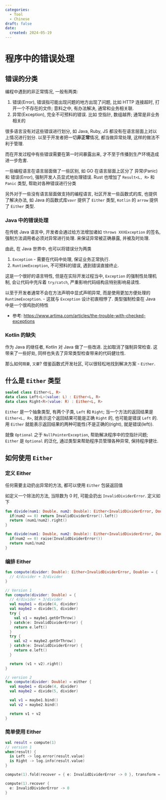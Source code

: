 ```yaml
---
categories:
  - Tool
  - Chinese
draft: false
date:
  created: 2024-05-19
---
```


# 程序中的错误处理

## 错误的分类

编程中遇到的非正常情况, 一般有两类:

1. 错误(Error), 错误指可能出现问题的地方出现了问题, 比如 HTTP 连接超时, 打开一个不存在的文件; 意料之中, 有办法解决, 通常和业务相关联.
2. 异常(Exception), 完全不可预料的错误. 比如 空指针, 数组越界; 通常是非业务相关的

很多语言没有对这些错误进行划分, 如 Java, Ruby, JS 都没有在语言层面上对以上情况进行划分. 以至于开发者把一切**非正常**情况, 都当做异常处理, 这样的做法不利于管理.

而在开发过程中有些错误需要在第一时间暴露出来, 才不至于传播到生产环境造成进一步危害.

一些编程语言在语言层面做了一些区别, 如 GO 在语言层面上区分了 异常(Panic) 和 错误(Error), 强制开发人员显式地处理错误. Rust 也增加了 `Result<L, R>` 和 `Panic` 类型, 帮助对各种错误进行分类

另外对于一些没有语言层面做支持的编程语言, 社区开发一些函数式的库, 也提供了解决办法, 如 Java 的函数式库`vavr` 提供了 `Either` 类型, `Kotlin` 的 `arrow` 提供了 `Either` 类型.

### Java 中的错误处理

在传统 Java 语言中, 开发者会通过给方法增加诸如 `throws XXXException` 的签名, 强制方法调用者必须对异常进行处理. 来保证异常被正确暴露, 并被及时处理.

由此, 在 Java 世界中, 也可以将错误分为两类

1. `Exception` - 需要在代码中处理, 保证业务正常执行.
2. `RuntimeException`, 不可预料的错误, 遇到错误直接终止.

这是一个很好的语言特性, 但是在实际开发过程当中, `Exception` 的强制性处理机制, 会让代码中充斥着 `try/catch`, 严重影响代码结构且特别影响易读性.

以至于开发者通常不会在方法声明中显式声明异常, 而是使用更加方便处理的 `RuntimeException`. - 这就与 `Exception` 设计初衷相悖了. 类型强制检查在 Java 中是一个很鸡肋的特性

* 参考: https://www.artima.com/articles/the-trouble-with-checked-exceptions

### Kotlin 的缺失

作为 Java 的继任者, Kotlin 对 Java 做了一些改进. 比如取消了强制异常检查. 这带来了一些好处, 同样也失去了异常类型检查带来的代码健壮性.

那么如何`既要`, `又要`?  借鉴函数式开发社区, 可以很轻松地找到解决方案 - `Either`.

## 什么是 `Either` 类型


```kotlin
sealed class Either<L, R>
data class Left<L>(value: L) : Either<L, R>
data class Right<R>(value: R) : Either<L, R>
```

`Either` 是一个抽象类型, 有两个子类, `Left` 和 `Right`; 当一个方法的返回结果是 `Either<L, R>`, 就表示这个返回结果可能是正确 `Right` 的, 也可能是错误 `Left` 的. 用 `Either` 就能表示返回结果的两种可能性(不是正确的(right), 就是错误(left)).

就像 `Optional` 之于 `NullPointerException`, 帮助解决程序中的空指针问题; `Either` 是 `Optional` 的泛化, 通过类型来帮助程序员管理各种异常, 保持程序健壮.

## 如何使用 `Either`

### 定义 Either

任何需要主动扔出异常的方法, 都可以使用 `Either` 包装返回值

如定义一个除法的方法, 当除数为 0 时, 可能会扔出 `InvalidDividerError`. 定义如下

```kotlin
fun divide(num1: Double, num2: Double): Either<InvalidDividerError, Double>  {
  if(num2 == 0) return InvalidDividerError().left()
  return (num1/num2).right()
}

fun divide(num1: Double, num2: Double): Either<InvalidDividerError, Double>  = either {
  if(num2 == 0) raise(InvalidDividerError())
  return num1/num2
}
```

### 编排 Either

```kotlin
fun compute(divider: Double): Either<InvalidDividerError, Double> = {
  // 4/divider + 3/divider
}
```

```kotlin
// Version 1
fun compute(divider: Double) = {
  // 4/divider + 3/divider
  val maybe1 = divide(4, divider)
  val maybe2 = divide(5, divider)
  try {
    val v1 = maybe1.getOrThrow()
  } catch(e: InvalidDividerError) {
    return e.left()
  }
  try {
    val v2 = maybe2.getOrThrow()
  } catch(e: InvalidDividerError) {
    return e.left()
  }

  return (v1 + v2).right()
}

// version 2
fun compute(divider: Double) = either {
  val maybe1 = divide(4, divider)
  val maybe2 = divide(5, divider)

  val v1 = maybe1.bind()
  val v2 = maybe2.bind()

  return v1 + v2
}
```

### 简单使用 Either

```kotlin
val result = compute(1)
// version 1
when(result) {
  is Left -> log.error(result.value)
  is Right -> log.info(result.value)
}

compute(1).fold(recover = { e: InvalidDividerError -> 0 }, transform = { result -> result })

compute(1).recover {
  e: InvalidDividerError -> 0
}
```
